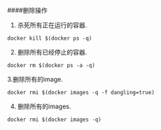 ####删除操作

1. 杀死所有正在运行的容器.

`docker kill $(docker ps -q)`

2. 删除所有已经停止的容器.

`docker rm $(docker ps -a -q)`

3.删除所有<none>的image.

`docker rmi $(docker images -q -f dangling=true)`

4. 删除所有的images.

`docker rmi $(docker images -q)`
